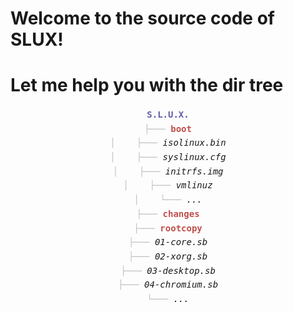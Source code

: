 # Welcome to the source code of SLUX!
# Let me help you with the dir tree
<center>

<p> 
<div style="line-height:17.0pt;font-family:monospace;">
<span style="color:#228B"><b>S.L.U.X.</b></span><br>
<span style="color:#BFBFBF">├───</span> <b><span style="color:#C0504D">boot</span></b><br>
<span style="color:#BFBFBF">│&nbsp;&nbsp;&nbsp;&nbsp;├───</span> <i>isolinux.bin</i><br>
<span style="color:#BFBFBF">│&nbsp;&nbsp;&nbsp;&nbsp;├───</span> <i>syslinux.cfg</i><br>
<span style="color:#BFBFBF">│&nbsp;&nbsp;&nbsp;&nbsp;├───</span> <i>initrfs.img </i><br>
<span style="color:#BFBFBF">│&nbsp;&nbsp;&nbsp;&nbsp;├───</span> <i>vmlinuz</i><br>
<span style="color:#BFBFBF">│&nbsp;&nbsp;&nbsp;&nbsp;└───</span> <i>...</i><br>
<span style="color:#BFBFBF">├───</span> <b><span style="color:#C0504D">changes</span></b><br>
<span style="color:#BFBFBF">├───</span> <b><span style="color:#C0504D">rootcopy</span></b><br>
<span style="color:#BFBFBF">├───</span> <i>01-core.sb</i><br>
<span style="color:#BFBFBF">├───</span> <i>02-xorg.sb</i><br>
<span style="color:#BFBFBF">├───</span> <i>03-desktop.sb</i><br>
<span style="color:#BFBFBF">├───</span> <i>04-chromium.sb</i><br>
<span style="color:#BFBFBF">└───</span> <i>...</i>
</div>

